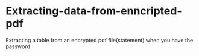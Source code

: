 # Extracting-data-from-enncripted-pdf
Extracting a table from an encrypted pdf file(statement) when you have the password
